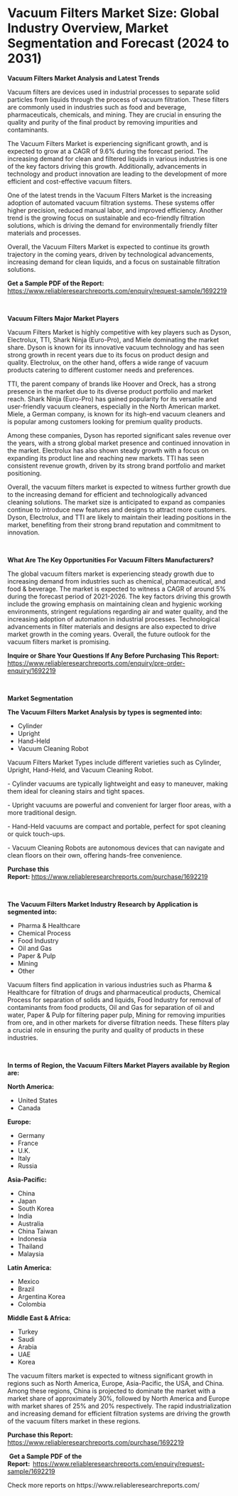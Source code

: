<p><h1>Vacuum Filters Market Size: Global Industry Overview, Market Segmentation and Forecast (2024 to 2031)</h1></p><p><strong>Vacuum Filters Market Analysis and Latest Trends</strong></p>
<p><p>Vacuum filters are devices used in industrial processes to separate solid particles from liquids through the process of vacuum filtration. These filters are commonly used in industries such as food and beverage, pharmaceuticals, chemicals, and mining. They are crucial in ensuring the quality and purity of the final product by removing impurities and contaminants.</p><p>The Vacuum Filters Market is experiencing significant growth, and is expected to grow at a CAGR of 9.6% during the forecast period. The increasing demand for clean and filtered liquids in various industries is one of the key factors driving this growth. Additionally, advancements in technology and product innovation are leading to the development of more efficient and cost-effective vacuum filters.</p><p>One of the latest trends in the Vacuum Filters Market is the increasing adoption of automated vacuum filtration systems. These systems offer higher precision, reduced manual labor, and improved efficiency. Another trend is the growing focus on sustainable and eco-friendly filtration solutions, which is driving the demand for environmentally friendly filter materials and processes.</p><p>Overall, the Vacuum Filters Market is expected to continue its growth trajectory in the coming years, driven by technological advancements, increasing demand for clean liquids, and a focus on sustainable filtration solutions.</p></p>
<p><strong>Get a Sample PDF of the Report:&nbsp;</strong> <a href="https://www.reliableresearchreports.com/enquiry/request-sample/1692219">https://www.reliableresearchreports.com/enquiry/request-sample/1692219</a></p>
<p>&nbsp;</p>
<p><strong>Vacuum Filters Major Market Players</strong></p>
<p><p>Vacuum Filters Market is highly competitive with key players such as Dyson, Electrolux, TTI, Shark Ninja (Euro-Pro), and Miele dominating the market share. Dyson is known for its innovative vacuum technology and has seen strong growth in recent years due to its focus on product design and quality. Electrolux, on the other hand, offers a wide range of vacuum products catering to different customer needs and preferences.</p><p>TTI, the parent company of brands like Hoover and Oreck, has a strong presence in the market due to its diverse product portfolio and market reach. Shark Ninja (Euro-Pro) has gained popularity for its versatile and user-friendly vacuum cleaners, especially in the North American market. Miele, a German company, is known for its high-end vacuum cleaners and is popular among customers looking for premium quality products.</p><p>Among these companies, Dyson has reported significant sales revenue over the years, with a strong global market presence and continued innovation in the market. Electrolux has also shown steady growth with a focus on expanding its product line and reaching new markets. TTI has seen consistent revenue growth, driven by its strong brand portfolio and market positioning.</p><p>Overall, the vacuum filters market is expected to witness further growth due to the increasing demand for efficient and technologically advanced cleaning solutions. The market size is anticipated to expand as companies continue to introduce new features and designs to attract more customers. Dyson, Electrolux, and TTI are likely to maintain their leading positions in the market, benefiting from their strong brand reputation and commitment to innovation.</p></p>
<p>&nbsp;</p>
<p><strong>What Are The Key Opportunities For Vacuum Filters Manufacturers?</strong></p>
<p><p>The global vacuum filters market is experiencing steady growth due to increasing demand from industries such as chemical, pharmaceutical, and food & beverage. The market is expected to witness a CAGR of around 5% during the forecast period of 2021-2026. The key factors driving this growth include the growing emphasis on maintaining clean and hygienic working environments, stringent regulations regarding air and water quality, and the increasing adoption of automation in industrial processes. Technological advancements in filter materials and designs are also expected to drive market growth in the coming years. Overall, the future outlook for the vacuum filters market is promising.</p></p>
<p><strong>Inquire or Share Your Questions If Any Before Purchasing This Report:</strong> <a href="https://www.reliableresearchreports.com/enquiry/pre-order-enquiry/1692219">https://www.reliableresearchreports.com/enquiry/pre-order-enquiry/1692219</a></p>
<p>&nbsp;</p>
<p><strong>Market Segmentation</strong></p>
<p><strong>The Vacuum Filters Market Analysis by types is segmented into:</strong></p>
<p><ul><li>Cylinder</li><li>Upright</li><li>Hand-Held</li><li>Vacuum Cleaning Robot</li></ul></p>
<p><p>Vacuum Filters Market Types include different varieties such as Cylinder, Upright, Hand-Held, and Vacuum Cleaning Robot. </p><p>- Cylinder vacuums are typically lightweight and easy to maneuver, making them ideal for cleaning stairs and tight spaces.</p><p>- Upright vacuums are powerful and convenient for larger floor areas, with a more traditional design.</p><p>- Hand-Held vacuums are compact and portable, perfect for spot cleaning or quick touch-ups.</p><p>- Vacuum Cleaning Robots are autonomous devices that can navigate and clean floors on their own, offering hands-free convenience.</p></p>
<p><strong>Purchase this Report:&nbsp;</strong><a href="https://www.reliableresearchreports.com/purchase/1692219">https://www.reliableresearchreports.com/purchase/1692219</a></p>
<p>&nbsp;</p>
<p><strong>The Vacuum Filters Market Industry Research by Application is segmented into:</strong></p>
<p><ul><li>Pharma & Healthcare</li><li>Chemical Process</li><li>Food Industry</li><li>Oil and Gas</li><li>Paper & Pulp</li><li>Mining</li><li>Other</li></ul></p>
<p><p>Vacuum filters find application in various industries such as Pharma & Healthcare for filtration of drugs and pharmaceutical products, Chemical Process for separation of solids and liquids, Food Industry for removal of contaminants from food products, Oil and Gas for separation of oil and water, Paper & Pulp for filtering paper pulp, Mining for removing impurities from ore, and in other markets for diverse filtration needs. These filters play a crucial role in ensuring the purity and quality of products in these industries.</p></p>
<p>&nbsp;</p>
<p><strong>In terms of Region, the Vacuum Filters Market Players available by Region are:</strong></p>
<p>
    <p> <strong> North America: </strong>
        <ul>
            <li>United States</li>
            <li>Canada</li>
        </ul>
        </p> 
    <p> <strong> Europe: </strong>
        <ul>
            <li>Germany</li>
            <li>France</li>
            <li>U.K.</li>
            <li>Italy</li>
            <li>Russia</li>
        </ul>
        </p> 
    <p> <strong> Asia-Pacific: </strong>
        <ul>
            <li>China</li>
            <li>Japan</li>
            <li>South Korea</li>
            <li>India</li>
            <li>Australia</li>
            <li>China Taiwan</li>
            <li>Indonesia</li>
            <li>Thailand</li>
            <li>Malaysia</li>
        </ul>
        </p> 
    <p> <strong> Latin America: </strong>
        <ul>
            <li>Mexico</li>
            <li>Brazil</li>
            <li>Argentina Korea</li>
            <li>Colombia</li>
        </ul>
        </p> 
    <p> <strong> Middle East & Africa: </strong>
        <ul>
            <li>Turkey</li>
            <li>Saudi</li>
            <li>Arabia</li>
            <li>UAE</li>
            <li>Korea</li>
        </ul>
    </p>
    </p>
<p><p>The vacuum filters market is expected to witness significant growth in regions such as North America, Europe, Asia-Pacific, the USA, and China. Among these regions, China is projected to dominate the market with a market share of approximately 30%, followed by North America and Europe with market shares of 25% and 20% respectively. The rapid industrialization and increasing demand for efficient filtration systems are driving the growth of the vacuum filters market in these regions.</p></p>
<p><strong>Purchase this Report: </strong><a href="https://www.reliableresearchreports.com/purchase/1692219">https://www.reliableresearchreports.com/purchase/1692219</a></p>
<p>&nbsp;<strong>Get a Sample PDF of the Report:&nbsp;&nbsp;</strong><a href="https://www.reliableresearchreports.com/enquiry/request-sample/1692219">https://www.reliableresearchreports.com/enquiry/request-sample/1692219</a></p>
<p><strong></strong></p>
<p>Check more reports on https://www.reliableresearchreports.com/</p>